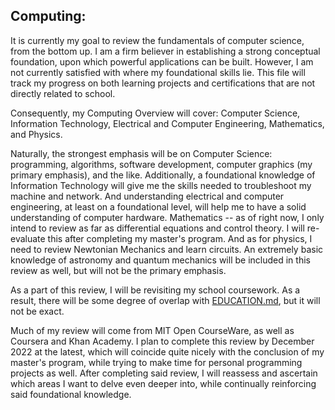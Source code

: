**Computing:**
- 
It is currently my goal to review the fundamentals of computer science, from the bottom up. I am a firm believer in establishing a strong conceptual foundation, upon which powerful applications can be built. However, I am not currently satisfied with where my foundational skills lie. This file will track my progress on both learning projects and certifications that are not directly related to school.

Consequently, my Computing Overview will cover: Computer Science, Information Technology, Electrical and Computer Engineering, Mathematics, and Physics. 

Naturally, the strongest emphasis will be on Computer Science: programming, algorithms, software development, computer graphics (my primary emphasis), and the like. Additionally, a foundational knowledge of Information Technology will give me the skills needed to troubleshoot my machine and network. And understanding electrical and computer engineering, at least on a foundational level, will help me to have a solid understanding of computer hardware. Mathematics -- as of right now, I only intend to review as far as differential equations and control theory. I will re-evaluate this after completing my master's program. And as for physics, I need to review Newtonian Mechanics and learn circuits. An extremely basic knowledge of astronomy and quantum mechanics will be included in this review as well, but will not be the primary emphasis.

As a part of this review, I will be revisiting my school coursework. As a result, there will be some degree of overlap with [EDUCATION.md](EDUCATION.md), but it will not be exact. 

Much of my review will come from MIT Open CourseWare, as well as Coursera and Khan Academy. I plan to complete this review by December 2022 at the latest, which will coincide quite nicely with the conclusion of my master's program, while trying to make time for personal programming projects as well. After completing said review, I will reassess and ascertain which areas I want to delve even deeper into, while continually reinforcing said foundational knowledge. 
